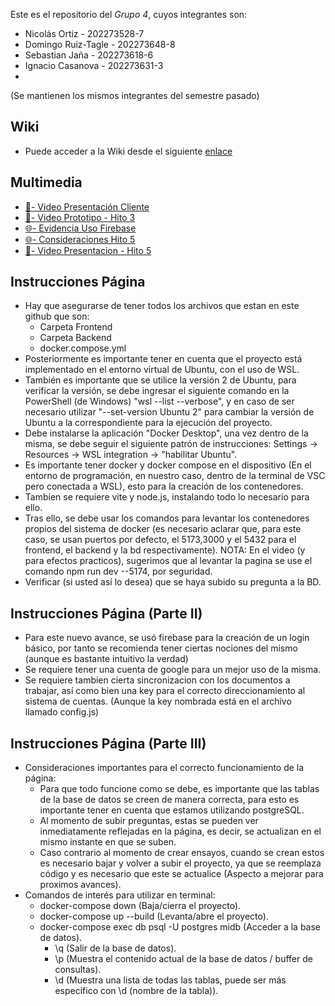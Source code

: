 Este es el repositorio del *Grupo 4*, cuyos integrantes son:

* Nicolás Ortiz - 202273528-7
* Domingo Ruiz-Tagle - 202273648-8
* Sebastian Jaña - 202273618-6
* Ignacio Casanova - 202273631-3
* 
(Se mantienen los mismos integrantes del semestre pasado)

## Wiki
* Puede acceder a la Wiki desde el siguiente [enlace](https://github.com/xDoRuTa/GRUPO15-2025-PROYINF/wiki)

## Multimedia
* [🎥- Video Presentación Cliente](https://aula.usm.cl/mod/resource/view.php?id=6322574)
* [🎥- Video Prototipo - Hito 3](https://youtu.be/MSrKbSECel8)
* [🌐- Evidencia Uso Firebase](https://github.com/xDoRuTa/GRUPO15-2025-PROYINF/discussions/8)
* [🌐- Consideraciones Hito 5](https://github.com/xDoRuTa/GRUPO15-2025-PROYINF/discussions/10)
* [🎥- Video Presentacion - Hito 5](https://youtu.be/Zz3AJAsyoBA)
## Instrucciones Página

* Hay que asegurarse de tener todos los archivos que estan en este github que son:
    * Carpeta Frontend
    * Carpeta Backend
    * docker.compose.yml
* Posteriormente es importante tener en cuenta que el proyecto está implementado en el entorno virtual de Ubuntu, con el uso de WSL.
* También es importante que se utilice la versión 2 de Ubuntu, para verificar la versión, se debe ingresar el siguiente comando en la PowerShell (de Windows) "wsl --list --verbose", y en caso de ser necesario utilizar "--set-version Ubuntu 2" para cambiar la versión de Ubuntu a la correspondiente para la ejecución del proyecto.
* Debe instalarse la aplicación "Docker Desktop", una vez dentro de la misma, se debe seguir el siguiente patrón de instrucciones: Settings -> Resources -> WSL integration -> "habilitar Ubuntu".
* Es importante tener docker y docker compose en el dispositivo (En el entorno de programación, en nuestro caso, dentro de la terminal de VSC pero conectada a WSL), esto para la creación de los contenedores.
* Tambien se requiere vite y node.js, instalando todo lo necesario para ello.
* Tras ello, se debe usar los comandos para levantar los contenedores propios del sistema de docker (es necesario aclarar que,
  para este caso, se usan puertos por defecto, el 5173,3000 y el 5432 para el frontend, el backend y la bd respectivamente).
  NOTA: En el video (y para efectos practicos), sugerimos que al levantar la pagina se use el comando npm run dev --5174, por seguridad.
* Verificar (si usted así lo desea) que se haya subido su pregunta a la BD.

## Instrucciones Página (Parte II)
* Para este nuevo avance, se usó firebase para la creación de un login básico, por tanto se recomienda tener ciertas nociones del mismo (aunque es bastante intuitivo la verdad)
* Se requiere tener una cuenta de google para un mejor uso de la misma.
* Se requiere tambien cierta sincronizacion con los documentos a trabajar, así como bien una key para el correcto direccionamiento al sistema de cuentas. (Aunque la key nombrada está en el archivo llamado config.js)

## Instrucciones Página (Parte III)
* Consideraciones importantes para el correcto funcionamiento de la página:
   * Para que todo funcione como se debe, es importante que las tablas de la base de datos se creen de manera correcta, para esto es importante tener en cuenta que estamos utilizando postgreSQL.
   * Al momento de subir preguntas, estas se pueden ver inmediatamente reflejadas en la página, es decir, se actualizan en el mismo instante en que se suben.
   * Caso contrario al momento de crear ensayos, cuando se crean estos es necesario bajar y volver a subir el proyecto, ya que se reemplaza código y es necesario que este se actualice (Aspecto a mejorar para proximos avances).
* Comandos de interés para utilizar en terminal:
   * docker-compose down (Baja/cierra el proyecto).
   * docker-compose up --build (Levanta/abre el proyecto).
   * docker-compose exec db psql -U postgres midb (Acceder a la base de datos).
        * \q (Salir de la base de datos).
        * \p (Muestra el contenido actual de la base de datos / buffer de consultas).
        * \d (Muestra una lista de todas las tablas, puede ser más especifico con \d (nombre de la tabla)).
